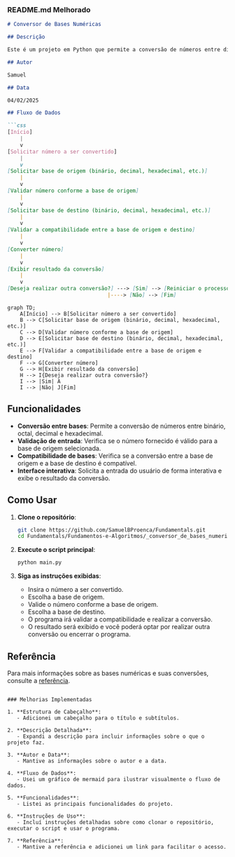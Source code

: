 ### README.md Melhorado

```markdown
# Conversor de Bases Numéricas

## Descrição

Este é um projeto em Python que permite a conversão de números entre diferentes bases numéricas: binário, octal, decimal e hexadecimal. Ele oferece uma interface simples para inserir um número, selecionar a base de origem e a base de destino, validar os dados e exibir o resultado da conversão.

## Autor

Samuel

## Data

04/02/2025

## Fluxo de Dados

```css
[Início]
    |
    v
[Solicitar número a ser convertido]
    |
    v
[Solicitar base de origem (binário, decimal, hexadecimal, etc.)]
    |
    v
[Validar número conforme a base de origem]
    |
    v
[Solicitar base de destino (binário, decimal, hexadecimal, etc.)]
    |
    v
[Validar a compatibilidade entre a base de origem e destino]
    |
    v
[Converter número]
    |
    v
[Exibir resultado da conversão]
    |
    v
[Deseja realizar outra conversão?] ---> [Sim] --> [Reiniciar o processo]
                                |----> [Não] --> [Fim]
```

```mermaid
graph TD;
    A[Início] --> B[Solicitar número a ser convertido]
    B --> C[Solicitar base de origem (binário, decimal, hexadecimal, etc.)]
    C --> D[Validar número conforme a base de origem]
    D --> E[Solicitar base de destino (binário, decimal, hexadecimal, etc.)]
    E --> F[Validar a compatibilidade entre a base de origem e destino]
    F --> G[Converter número]
    G --> H[Exibir resultado da conversão]
    H --> I{Deseja realizar outra conversão?}
    I --> |Sim| A
    I --> |Não| J[Fim]
```

## Funcionalidades

- **Conversão entre bases**: Permite a conversão de números entre binário, octal, decimal e hexadecimal.
- **Validação de entrada**: Verifica se o número fornecido é válido para a base de origem selecionada.
- **Compatibilidade de bases**: Verifica se a conversão entre a base de origem e a base de destino é compatível.
- **Interface interativa**: Solicita a entrada do usuário de forma interativa e exibe o resultado da conversão.

## Como Usar

1. **Clone o repositório**:
   ```sh
   git clone https://github.com/SamuelBProenca/Fundamentals.git
   cd Fundamentals/Fundamentos-e-Algoritmos/_conversor_de_bases_numericas
   ```

2. **Execute o script principal**:
   ```sh
   python main.py
   ```

3. **Siga as instruções exibidas**:
   - Insira o número a ser convertido.
   - Escolha a base de origem.
   - Valide o número conforme a base de origem.
   - Escolha a base de destino.
   - O programa irá validar a compatibilidade e realizar a conversão.
   - O resultado será exibido e você poderá optar por realizar outra conversão ou encerrar o programa.

## Referência

Para mais informações sobre as bases numéricas e suas conversões, consulte a [referência](https://infoenem.com.br/entenda-funcoes-pares-e-impares/).
```

### Melhorias Implementadas

1. **Estrutura de Cabeçalho**:
   - Adicionei um cabeçalho para o título e subtítulos.

2. **Descrição Detalhada**:
   - Expandi a descrição para incluir informações sobre o que o projeto faz.

3. **Autor e Data**:
   - Mantive as informações sobre o autor e a data.

4. **Fluxo de Dados**:
   - Usei um gráfico de mermaid para ilustrar visualmente o fluxo de dados.

5. **Funcionalidades**:
   - Listei as principais funcionalidades do projeto.

6. **Instruções de Uso**:
   - Incluí instruções detalhadas sobre como clonar o repositório, executar o script e usar o programa.

7. **Referência**:
   - Mantive a referência e adicionei um link para facilitar o acesso.